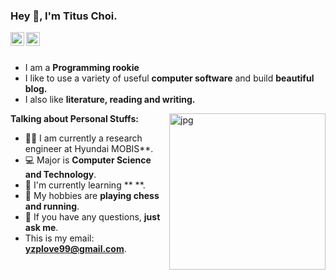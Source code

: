 ### Hey 👋, I'm Titus Choi.

<a href="https://github.com/yzp-99/">
  <img align="left" alt="Github" width="22px" src="https://cdn.jsdelivr.net/npm/simple-icons@v3/icons/github.svg" />
</a>
<a href="https://mail.google.com/ ">
  <img align="left" alt="Gmail" width="22px" src="https://cdn.jsdelivr.net/npm/simple-icons@3.12.2/icons/gmail.svg" />
</a>

<br />
<br />

- I am a **Programming rookie** 
- I like to use a variety of useful **computer software** and build  **beautiful blog.**
- I also like **literature, reading and writing.** 

<img align="right" alt="jpg" width="250px" src="https://ko.wikipedia.org/wiki/%ED%83%9C%EC%96%91#/media/%ED%8C%8C%EC%9D%BC:The_Sun_by_the_Atmospheric_Imaging_Assembly_of_NASA's_Solar_Dynamics_Observatory_-_20100819.jpg" />

**Talking about Personal Stuffs:**

- 👨‍🏛 I am currently a research engineer at Hyundai MOBIS**.
- 💻 Major is **Computer Science and Technology**.
- 🌱 I'm currently learning ** **. 
- 🤔 My hobbies are **playing chess and running**.
- 💬 If you have any questions, **just ask me**.
- This is my email: **yzplove99@gmail.com**.

